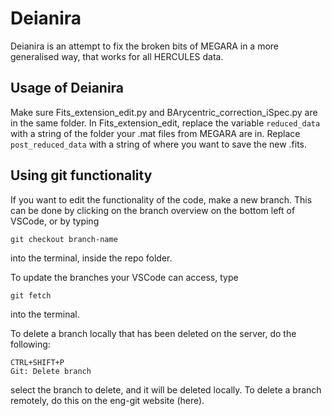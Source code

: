 # Deianira
Deianira is an attempt to fix the broken bits of MEGARA in a more generalised way, that works for all HERCULES data.

## Usage of Deianira
Make sure Fits_extension_edit.py and BArycentric_correction_iSpec.py are in the same folder. In Fits_extension_edit, replace the variable `reduced_data` with a string of the folder your .mat files from MEGARA are in. Replace `post_reduced_data` with a string of where you want to save the new .fits.

## Using git functionality
If you want to edit the functionality of the code, make a new branch.
This can be done by clicking on the branch overview on the bottom left of VSCode, or by typing
```
git checkout branch-name
```
into the terminal, inside the repo folder.

To update the branches your VSCode can access, type
```
git fetch
```
into the terminal.

To delete a branch locally that has been deleted on the server, do the following:
```
CTRL+SHIFT+P
Git: Delete branch
```
select the branch to delete, and it will be deleted locally.
To delete a branch remotely, do this on the eng-git website (here).
